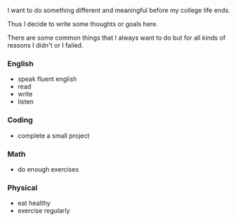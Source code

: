 I want to do something different and meaningful before my college life ends.

Thus I decide to write some thoughts or goals here.

There are some common things that I always want to do but for all kinds of reasons I didn't or I failed.

### English
- speak fluent english 
- read 
- write
- listen

### Coding
- complete a small project

### Math
- do enough exercises

### Physical
- eat healthy
- exercise regularly
